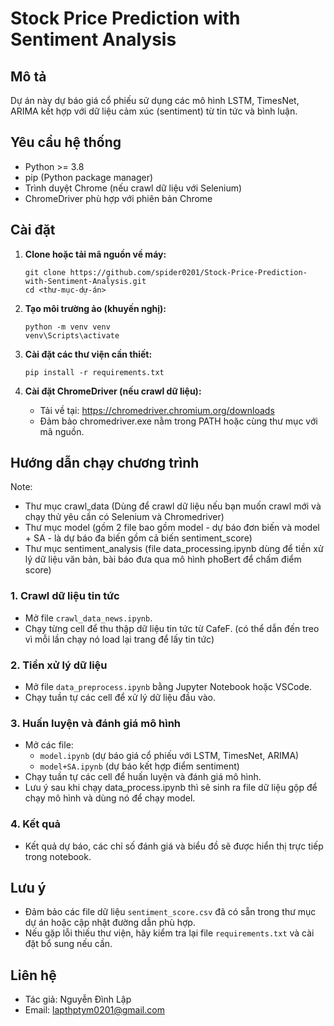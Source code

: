 # Stock Price Prediction with Sentiment Analysis

## Mô tả
Dự án này dự báo giá cổ phiếu sử dụng các mô hình LSTM, TimesNet, ARIMA kết hợp với dữ liệu cảm xúc (sentiment) từ tin tức và bình luận.

## Yêu cầu hệ thống

- Python >= 3.8
- pip (Python package manager)
- Trình duyệt Chrome (nếu crawl dữ liệu với Selenium)
- ChromeDriver phù hợp với phiên bản Chrome

## Cài đặt

1. **Clone hoặc tải mã nguồn về máy:**

   ```
   git clone https://github.com/spider0201/Stock-Price-Prediction-with-Sentiment-Analysis.git
   cd <thư-mục-dự-án>
   ```

2. **Tạo môi trường ảo (khuyến nghị):**

   ```
   python -m venv venv
   venv\Scripts\activate
   ```

3. **Cài đặt các thư viện cần thiết:**

   ```
   pip install -r requirements.txt
   ```

4. **Cài đặt ChromeDriver (nếu crawl dữ liệu):**
   - Tải về tại: https://chromedriver.chromium.org/downloads
   - Đảm bảo chromedriver.exe nằm trong PATH hoặc cùng thư mục với mã nguồn.

## Hướng dẫn chạy chương trình
Note:
- Thư mục crawl_data (Dùng để crawl dữ liệu nếu bạn muốn crawl mới và chạy thử yêu cần có Selenium và Chromedriver)
- Thư mục model (gồm 2 file bao gồm model - dự báo đơn biến và model + SA - là dự báo đa biến gồm cả biến sentiment_score)
- Thư mục sentiment_analysis (file data_processing.ipynb dùng để tiền xử lý dữ liệu văn bản, bài báo đưa qua mô hình phoBert để chấm điểm score)

### 1. Crawl dữ liệu tin tức

- Mở file `crawl_data_news.ipynb`.
- Chạy từng cell để thu thập dữ liệu tin tức từ CafeF. (có thể dẫn đến treo vì mỗi lần chạy nó load lại trang để lấy tin tức)

### 2. Tiền xử lý dữ liệu

- Mở file `data_preprocess.ipynb` bằng Jupyter Notebook hoặc VSCode.
- Chạy tuần tự các cell để xử lý dữ liệu đầu vào.

### 3. Huấn luyện và đánh giá mô hình

- Mở các file:
  - `model.ipynb` (dự báo giá cổ phiếu với LSTM, TimesNet, ARIMA)
  - `model+SA.ipynb` (dự báo kết hợp điểm sentiment)
- Chạy tuần tự các cell để huấn luyện và đánh giá mô hình.
- Lưu ý sau khi chạy data_process.ipynb thì sẽ sinh ra file dữ liệu gộp để chạy mô hình và dùng nó để chạy model.
### 4. Kết quả

- Kết quả dự báo, các chỉ số đánh giá và biểu đồ sẽ được hiển thị trực tiếp trong notebook.

## Lưu ý

- Đảm bảo các file dữ liệu `sentiment_score.csv` đã có sẵn trong thư mục dự án hoặc cập nhật đường dẫn phù hợp.
- Nếu gặp lỗi thiếu thư viện, hãy kiểm tra lại file `requirements.txt` và cài đặt bổ sung nếu cần.

## Liên hệ

- Tác giả: Nguyễn Đình Lập
- Email: lapthptym0201@gmail.com
